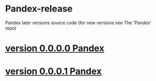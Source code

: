 # Pandex-release
Pandex later versions source code (for new versions see The 'Pandex' repo)

# [version 0.0.0.0 Pandex]()

#  [version 0.0.0.1 Pandex]()

